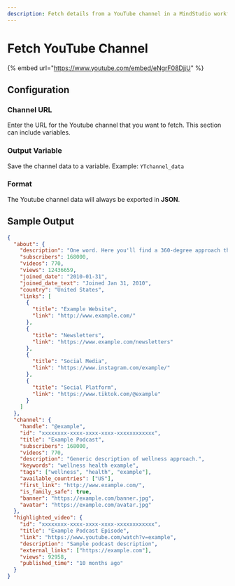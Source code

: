 ```yaml
---
description: Fetch details from a YouTube channel in a MindStudio workflow
---
```


# Fetch YouTube Channel

{% embed url="https://www.youtube.com/embed/eNgrF08DjjU" %}

## Configuration&#x20;

### Channel URL

Enter the URL for the Youtube channel that you want to fetch. This section can include variables.&#x20;

### Output Variable&#x20;

Save the channel data to a variable. Example: `YTchannel_data`

### Format

The Youtube channel data will always be exported in **JSON**.

## Sample Output

```json
{
  "about": {
    "description": "One word. Here you'll find a 360-degree approach that weaves together the mental, physical, spiritual, emotional, and environmental aspects of well-being.",
    "subscribers": 168000,
    "videos": 770,
    "views": 12436659,
    "joined_date": "2010-01-31",
    "joined_date_text": "Joined Jan 31, 2010",
    "country": "United States",
    "links": [
      {
        "title": "Example Website",
        "link": "http://www.example.com/"
      },
      {
        "title": "Newsletters",
        "link": "https://www.example.com/newsletters"
      },
      {
        "title": "Social Media",
        "link": "https://www.instagram.com/example/"
      },
      {
        "title": "Social Platform",
        "link": "https://www.tiktok.com/@example"
      }
    ]
  },
  "channel": {
    "handle": "@example",
    "id": "xxxxxxxx-xxxx-xxxx-xxxx-xxxxxxxxxxxx",
    "title": "Example Podcast",
    "subscribers": 168000,
    "videos": 770,
    "description": "Generic description of wellness approach.",
    "keywords": "wellness health example",
    "tags": ["wellness", "health", "example"],
    "available_countries": ["US"],
    "first_link": "http://www.example.com/",
    "is_family_safe": true,
    "banner": "https://example.com/banner.jpg",
    "avatar": "https://example.com/avatar.jpg"
  },
  "highlighted_video": {
    "id": "xxxxxxxx-xxxx-xxxx-xxxx-xxxxxxxxxxxx",
    "title": "Example Podcast Episode",
    "link": "https://www.youtube.com/watch?v=example",
    "description": "Sample podcast description",
    "external_links": ["https://example.com"],
    "views": 92958,
    "published_time": "10 months ago"
  }
}
```
